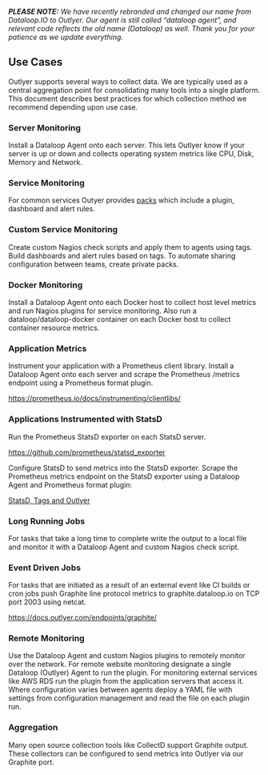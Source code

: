 _**PLEASE NOTE:** We have recently rebranded and changed our name from Dataloop.IO to Outlyer. Our agent is still called “dataloop agent”, and relevant code reflects the old name (Dataloop) as well. Thank you for your patience as we update everything._

## Use Cases

Outlyer supports several ways to collect data. We are typically used as a central aggregation point for consolidating many tools into a single platform. This document describes best practices for which collection method we recommend depending upon use case.

### Server Monitoring

Install a Dataloop Agent onto each server. This lets Outlyer know if your server is up or down and collects operating system metrics like CPU, Disk, Memory and Network.

### Service Monitoring

For common services Outyer provides [packs](https://github.com/outlyerapp/packs) which include a plugin, dashboard and alert rules. 

### Custom Service Monitoring

Create custom Nagios check scripts and apply them to agents using tags. Build dashboards and alert rules based on tags. To automate sharing configuration between teams, create private packs.

### Docker Monitoring

Install a Dataloop Agent onto each Docker host to collect host level metrics and run Nagios plugins for service monitoring. Also run a dataloop/dataloop-docker container on each Docker host to collect container resource metrics.

### Application Metrics

Instrument your application with a Prometheus client library. Install a Dataloop Agent onto each server and scrape the Prometheus /metrics endpoint using a Prometheus format plugin.

<https://prometheus.io/docs/instrumenting/clientlibs/>

### Applications Instrumented with StatsD

Run the Prometheus StatsD exporter on each StatsD server.

<https://github.com/prometheus/statsd_exporter>

Configure StatsD to send metrics into the StatsD exporter. Scrape the Prometheus metrics endpoint on the StatsD exporter using a Dataloop Agent and Prometheus format plugin: 

[StatsD, Tags and Outlyer](https://blog.outlyer.com/statsd-tags-and-dataloop)

### Long Running Jobs

For tasks that take a long time to complete write the output to a local file and monitor it with a Dataloop Agent and custom Nagios check script.

### Event Driven Jobs

For tasks that are initiated as a result of an external event like CI builds or cron jobs push Graphite line protocol metrics to graphite.dataloop.io on TCP port 2003 using netcat.

<https://docs.outlyer.com/endpoints/graphite/>

### Remote Monitoring

Use the Dataloop Agent and custom Nagios plugins to remotely monitor over the network. For remote website monitoring designate a single Dataloop (Outlyer) Agent to run the plugin. For monitoring external services like AWS RDS run the plugin from the application servers that access it. Where configuration varies between agents deploy a YAML file with settings from configuration management and read the file on each plugin run.

### Aggregation

Many open source collection tools like CollectD support Graphite output. These collectors can be configured to send metrics into Outlyer via our Graphite port.
